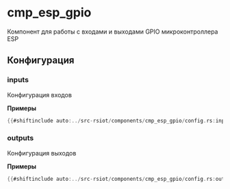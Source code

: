 # cmp_esp_gpio

Компонент для работы с входами и выходами GPIO микроконтроллера ESP

## Конфигурация

### inputs

Конфигурация входов

**Примеры**

```rust
{{#shiftinclude auto:../src-rsiot/components/cmp_esp_gpio/config.rs:inputs }}
```

### outputs

Конфигурация выходов

**Примеры**

```rust
{{#shiftinclude auto:../src-rsiot/components/cmp_esp_gpio/config.rs:outputs }}
```
